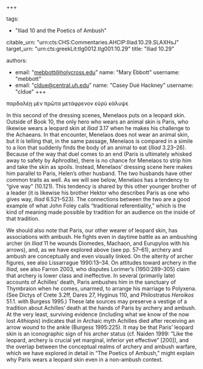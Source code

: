 +++

tags:
- "Iliad 10 and the Poetics of Ambush"

citable_urn: "urn:cts:CHS:Commentaries.AHCIP:Iliad.10.29.SLAXHsJ"
target_urn: "urn:cts:greekLit:tlg0012.tlg001:10.29"
title: "Iliad 10.29"

authors:
- email: "mebbott@holycross.edu"
  name: "Mary Ebbott"
  username: "mebbott"
- email: "cldue@central.uh.edu"
  name: "Casey Dué Hackney"
  username: "cldue"
+++

<p>παρδαλέῃ μὲν πρῶτα μετάφρενον εὐρὺ κάλυψε  </p><p>In this second of the dressing scenes, Menelaos puts on a leopard skin. Outside of Book 10, the only hero who wears an animal skin is Paris, who likewise wears a leopard skin at <em>Iliad</em> 3.17 when he makes his challenge to the Achaeans. In that encounter, Menelaos does not wear an animal skin, but it is telling that, in the same passage, Menelaos is compared in a simile to a lion that suddenly finds the body of an animal to eat (<em>Iliad</em> 3.23–26). Because of the way that duel comes to an end (Paris is ultimately whisked away to safety by Aphrodite), there is no chance for Menelaos to strip him and take the skin as spoils. Instead, Menelaos’ dressing scene here makes him parallel to Paris, Helen’s other husband. The two husbands have other common traits as well. As we will see below, Menelaos has a tendency to “give way” (10.121). This tendency is shared by this other younger brother of a leader (it is likewise his brother Hektor who describes Paris as one who gives way, <em>Iliad</em> 6.521–523). The connections between the two are a good example of what John Foley calls “traditional referentiality,” which is the kind of meaning made possible by tradition for an audience on the inside of that tradition.</p><p>We should also note that Paris, our other wearer of leopard skin, has associations with ambush. He fights even in daytime battle as an ambushing archer (in <em>Iliad</em> 11 he wounds Diomedes, Machaon, and Eurupylos with his arrows), and, as we have explored above (see pp. 57–61), archery and ambush are conceptually and even visually linked. On the alterity of archer figures, see also Lissarrague 1990:13–34. On attitudes toward archery in the <em>Iliad,</em> see also Farron 2003, who disputes Lorimer’s (1950:289–305) claim that archery is lower class and ineffective. In several (primarily late) accounts of Achilles’ death, Paris ambushes him in the sanctuary of Thymbraion when he comes, unarmed, to arrange his marriage to Polyxena. (See Dictys of Crete 3.2ff, Dares 27, Hyginus 110, and Philostratus <em>Heroikos</em> 51.1. with Burgess 1995.) These late sources may preserve a vestige of a tradition about Achilles’ death at the hands of Paris by archery and ambush. At the very least, surviving evidence (including what we know of the now lost <em>Aithiopis</em>) indicates that in Archaic myth Achilles died after receiving an arrow wound to the ankle (Burgess 1995:225). It may be that Paris’ leopard skin is an iconographic sign of his archer status (cf. Naiden 1999: “Like the leopard, archery is crucial yet marginal, inferior yet effective” [200]), and the overlap between the conceptual realms of archery and ambush warfare, which we have explored in detail in “The Poetics of Ambush,” might explain why Paris wears a leopard skin even in a non-ambush context.</p>